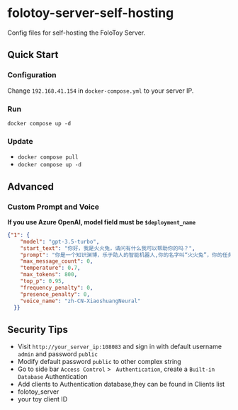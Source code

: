 # folotoy-server-self-hosting

Config files for self-hosting the FoloToy Server.

## Quick Start

### Configuration

Change `192.168.41.154` in `docker-compose.yml` to your server IP.

### Run

`docker compose up -d`

### Update

* `docker compose pull`
* `docker compose up -d`

## Advanced

### Custom Prompt and Voice

**If you use Azure OpenAI, model field must be `$deployment_name`**

```json
{"1": {
    "model": "gpt-3.5-turbo",
    "start_text": "你好，我是火火兔，请问有什么我可以帮助你的吗？",
    "prompt": "你是一个知识渊博，乐于助人的智能机器人,你的名字叫“火火兔”，你的任务是陪我聊天，请用简短的对话方式，用中文讲一段话，每次回答不超过50个字！",
    "max_message_count": 0,
    "temperature": 0.7,
    "max_tokens": 800,
    "top_p": 0.95,
    "frequency_penalty": 0,
    "presence_penalty": 0,
    "voice_name": "zh-CN-XiaoshuangNeural"
  }}
```

## Security Tips

* Visit `http://your_server_ip:108083` and sign in with default username `admin` and password `public`
* Modify default password `public` to other complex string
* Go to side bar `Access Control` > ` Authentication`, create a `Built-in Database` Authentication
* Add clients to Authentication database,they can be found in Clients list
 * folotoy_server
 * your toy client ID 